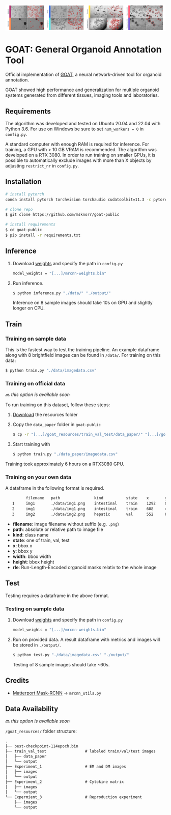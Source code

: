 ![Test Image 1](goat/plot.png)
# GOAT: General Organoid Annotation Tool
Official implementation of [GOAT](https://github.com/msknorr/goat-public), a neural network-driven tool for organoid annotation.

GOAT showed high performance and generalization for multiple organoid systems generated
from different tissues, imaging tools and laboratories.


## Requirements

The algorithm was developed and tested on Ubuntu 20.04 and 22.04 with Python 3.6.
For use on Windows be sure to set `num_workers = 0` in `config.py`.

A standard computer with enough RAM is required for inference. For training, a GPU with > 10 GB VRAM is recommended. The algorithm was developed on a RTX 3080. In order to run training on smaller GPUs, it is possible to automatically exclude images with more than X objects by adjusting `restrict_nr` in `config.py`.  

## Installation
```sh
# install pytorch
conda install pytorch torchvision torchaudio cudatoolkit=11.3 -c pytorch
```
```sh
# clone repo
$ git clone https://github.com/msknorr/goat-public
```
```sh
# install requirements
$ cd goat-public
$ pip install -r requirements.txt
```

## Inference

1. Download [weights](https://drive.google.com/file/d/1WvuRfUu613QLxJR2IOsH4wwWxuQ7TJ8p/view?usp=sharing) and specify the path in `config.py`
   ```sh
   model_weights = "[...]/mrcnn-weights.bin"
   ```
2. Run inference. 
   ```sh
   $ python inference.py "./data/" "./output/"
   ```
   Inference on 8 sample images should take 10s on GPU and slightly longer on CPU. 
## Train
###  Training on sample data
This is the fastest way to test the training pipeline.
An example dataframe along with 8 brightfield images can be found in ``/data/``.
For training on this data:
   ```sh
   $ python train.py "./data/imagedata.csv"
   ``` 

###
###  Training on official data 
:soon: *this option is available soon*

To run training on this dataset, follow these steps:
1. [Download](https://zenodo.org/) the resources folder
2. Copy the `data_paper` folder in `goat-public`
     ```sh
   $ cp -r "[...]/goat_resources/train_val_test/data_paper/" "[...]/goat-public/data_paper/"
   ``` 
3. Start training with

   ```sh
   $ python train.py "./data_paper/imagedata.csv"
   ``` 
Training took approximately 6 hours on a RTX3080 GPU.
###
###  Training on your own data
A dataframe in the following format is required.
   ```sh
            filename   path               kind          state    x       y     width   height   rle
      1     img1       ./data/img1.png    intestinal    train    1292    0     240     162      <...>
      2     img1       ./data/img1.png    intestinal    train    608     486   333     387      <...>
      3     img2       ./data/img2.png    hepatic       val      552     693   248     267      <...>
   ```
- <b>filename</b>: image filename without suffix (e.g. `.png`)
- <b>path</b>: absolute or relative path to image file
- <b>kind</b>: class name
- <b>state</b>: one of train, val, test
- <b>x</b>: bbox x
- <b>y</b>: bbox y
- <b>width</b>: bbox width
- <b>height</b>: bbox height
- <b>rle</b>: Run-Length-Encoded organoid masks relativ to the whole image

## Test
Testing requires a dataframe in the above format.
###  Testing on sample data

1. Download [weights](https://drive.google.com/file/d/1WvuRfUu613QLxJR2IOsH4wwWxuQ7TJ8p/view?usp=sharing) and specify the path in `config.py`
   ```sh
   model_weights = "[...]/mrcnn-weights.bin"
   ```
2. Run on provided data. A result dataframe with metrics and images will be stored in `./output/`.
   ```sh
   $ python test.py "./data/imagedata.csv" "./output/"
   ``` 
   Testing of 8 sample images should take ~60s.

   
## Credits
- [Matterport Mask-RCNN](https://github.com/matterport/Mask_RCNN) -> `mrcnn_utils.py`

## Data Availability
:soon: *this option is available soon*

``/goat_resources/`` folder structure:

    .
    ├── best-checkpoint-114epoch.bin
    ├── train_val_test                 # labeled train/val/test images
    │   ├── data_paper  
    │   └── output
    ├── Experiment_1                   # EM and DM images
    │   ├── images  
    │   └── output 
    ├── Experiment_2                   # Cytokine matrix
    │   ├── images  
    │   └── output
    └── Expermient_3                   # Reproduction experiment
        ├── images  
        └── output
